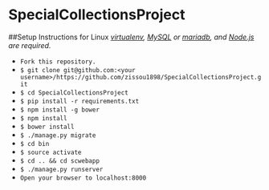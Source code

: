 # SpecialCollectionsProject
##Setup Instructions for Linux
*[virtualenv](http://virtualenv.readthedocs.org/en/latest/), [MySQL](http://www.mysql.com/) or [mariadb](https://mariadb.org/), and
[Node.js](http://nodejs.org/) are required.*
* `Fork this repository.`
* `$ git clone git@github.com:<your username>/https://github.com/zissou1898/SpecialCollectionsProject.git`
* `$ cd SpecialCollectionsProject`
* `$ pip install -r requirements.txt`
* `$ npm install -g bower`
* `$ npm install`
* `$ bower install`
* `$ ./manage.py migrate`
* `$ cd bin`
* `$ source activate`
* `$ cd .. && cd scwebapp`
* `$ ./manage.py runserver`
* `Open your browser to localhost:8000`
